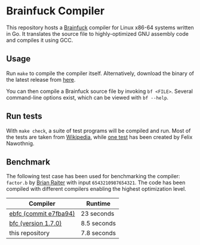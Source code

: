 # Brainfuck Compiler

This repository hosts a [Brainfuck](https://en.wikipedia.org/wiki/Brainfuck) compiler for Linux x86-64 systems written in Go. It translates the source file to highly-optimized GNU assembly code and compiles it using GCC.

## Usage

Run `make` to compile the compiler itself. Alternatively, download the binary of the latest release from [here](https://github.com/terminationshock/bf-compiler/releases/latest).

You can then compile a Brainfuck source file by invoking `bf <FILE>`. Several command-line options exist, which can be viewed with `bf --help`.

## Run tests

With `make check`, a suite of test programs will be compiled and run. Most of the tests are taken from [Wikipedia](https://en.wikipedia.org/wiki/Brainfuck), while [one test](test/pi.bf) has been created by Felix Nawothnig.

## Benchmark

The following test case has been used for benchmarking the compiler: `factor.b` by [Brian Raiter](https://github.com/BR903/ELFkickers/blob/master/ebfc/bf) with input `6543210987654321`. The code has been compiled with different compilers enabling the highest optimization level.

| Compiler | Runtime |
| -------- | ------- |
| [ebfc (commit e7fba94)](https://github.com/BR903/ELFkickers/tree/e7fba942df51e756897224cff5aa853de8fafd90/ebfc) | 23 seconds |
| [bfc (version 1.7.0)](https://bfc.wilfred.me.uk/) | 8.5 seconds |
| this repository | 7.8 seconds |
